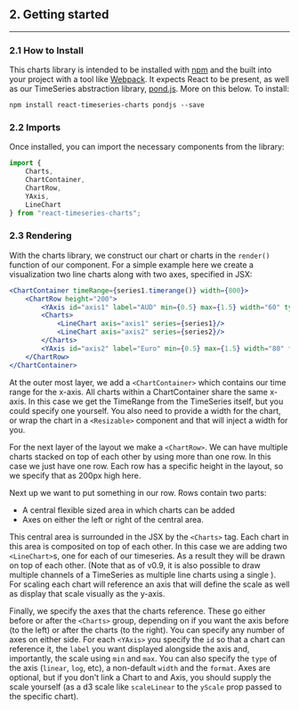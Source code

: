 
## 2. Getting started

---

### 2.1 How to Install

This charts library is intended to be installed with [npm](https://www.npmjs.com/) and the built into your project with a tool like [Webpack](https://webpack.github.io/). It expects React to be present, as well as our TimeSeries abstraction library, [pond.js](http://software.es.net/pond). More on this below. To install:

    npm install react-timeseries-charts pondjs --save

### 2.2 Imports

Once installed, you can import the necessary components from the library:

```js
import {
    Charts,
    ChartContainer,
    ChartRow,
    YAxis,
    LineChart
} from "react-timeseries-charts";
```

### 2.3 Rendering

With the charts library, we construct our chart or charts in the `render()` function of our component. For a simple example here we create a visualization two line charts along with two axes, specified in JSX:

```jsx
<ChartContainer timeRange={series1.timerange()} width={800}>
    <ChartRow height="200">
        <YAxis id="axis1" label="AUD" min={0.5} max={1.5} width="60" type="linear" format="$,.2f"/>
        <Charts>
            <LineChart axis="axis1" series={series1}/>
            <LineChart axis="axis2" series={series2}/>
        </Charts>
        <YAxis id="axis2" label="Euro" min={0.5} max={1.5} width="80" type="linear" format="$,.2f"/>
    </ChartRow>
</ChartContainer>
```

At the outer most layer, we add a `<ChartContainer>` which contains our time range for the x-axis. All charts within a ChartContainer share the same x-axis. In this case we get the TimeRange from the TimeSeries itself, but you could specify one yourself. You also need to provide a width for the chart, or wrap the chart in a `<Resizable>` component and that will inject a width for you.

For the next layer of the layout we make a `<ChartRow>`. We can have multiple charts stacked on top of each other by using more than one row. In this case we just have one row. Each row has a specific height in the layout, so we specify that as 200px high here.

Next up we want to put something in our row. Rows contain two parts:
 * A central flexible sized area in which charts can be added
 * Axes on either the left or right of the central area.

This central area is surrounded in the JSX by the `<Charts>` tag. Each chart in this area is composited on top of each other. In this case we are adding two `<LineChart>`s, one for each of our timeseries. As a result they will be drawn on top of each other. (Note that as of v0.9, it is also possible to draw multiple channels of a TimeSeries as multiple line charts using a single <LineChart>). For scaling each chart will reference an axis that will define the scale as well as display that scale visually as the y-axis.

Finally, we specify the axes that the charts reference. These go either before or after the `<Charts>` group, depending on if you want the axis before (to the left) or after the charts (to the right). You can specify any number of axes on either side. For each `<YAxis>` you specify the `id` so that a chart can reference it, the `label` you want displayed alongside the axis and, importantly, the scale using `min` and `max`. You can also specify the `type` of the axis (`linear`, `log`, etc), a non-default `width` and the `format`. Axes are optional, but if you don't link a Chart to and Axis, you should supply the scale yourself (as a d3 scale like `scaleLinear` to the `yScale` prop passed to the specific chart).
